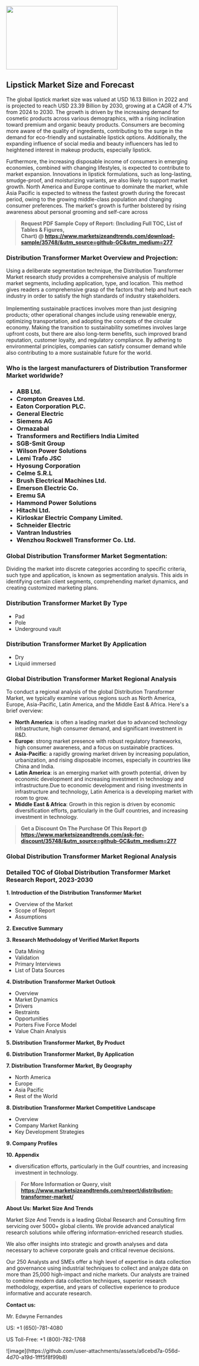 <p><img class="alignnone size-medium wp-image-20088" src="https://ffe5etoiles.com/wp-content/uploads/2024/12/MST1-300x171.png" alt="" width="300" height="171" /></p><h2>Lipstick Market Size and Forecast</h2><p>The global lipstick market size was valued at USD 16.13 Billion in 2022 and is projected to reach USD 23.39 Billion by 2030, growing at a CAGR of 4.7% from 2024 to 2030. The growth is driven by the increasing demand for cosmetic products across various demographics, with a rising inclination toward premium and organic beauty products. Consumers are becoming more aware of the quality of ingredients, contributing to the surge in the demand for eco-friendly and sustainable lipstick options. Additionally, the expanding influence of social media and beauty influencers has led to heightened interest in makeup products, especially lipstick.</p><p>Furthermore, the increasing disposable income of consumers in emerging economies, combined with changing lifestyles, is expected to contribute to market expansion. Innovations in lipstick formulations, such as long-lasting, smudge-proof, and moisturizing variants, are also likely to support market growth. North America and Europe continue to dominate the market, while Asia Pacific is expected to witness the fastest growth during the forecast period, owing to the growing middle-class population and changing consumer preferences. The market's growth is further bolstered by rising awareness about personal grooming and self-care across</p><blockquote id="" class=""><strong>Request PDF Sample Copy of Report: (Including Full TOC, List of Tables &amp; Figures, Chart)&nbsp;@&nbsp;<strong><a href="https://www.marketsizeandtrends.com/download-sample/35748/&utm_source=github-GC&utm_medium=277" target="_blank">https://www.marketsizeandtrends.com/download-sample/35748/&utm_source=github-GC&utm_medium=277</a></strong></strong></blockquote><h3 id="" class="">Distribution Transformer Market&nbsp;Overview and Projection:</h3><p id="" class="">Using a deliberate segmentation technique, the Distribution Transformer Market research study provides a comprehensive analysis of multiple market segments, including application, type, and location. This method gives readers a comprehensive grasp of the factors that help and hurt each industry in order to satisfy the high standards of industry stakeholders. <br /> <br />Implementing sustainable practices involves more than just designing products; other operational changes include using renewable energy, optimizing transportation, and adopting the concepts of the circular economy. Making the transition to sustainability sometimes involves large upfront costs, but there are also long-term benefits, such improved brand reputation, customer loyalty, and regulatory compliance. By adhering to environmental principles, companies can satisfy consumer demand while also contributing to a more sustainable future for the world.</p><h3 id="" class="">Who is the largest manufacturers of&nbsp;Distribution Transformer Market worldwide?</h3><h3 class=""><p><ul><li>ABB Ltd. </li><li> Crompton Greaves Ltd. </li><li> Eaton Corporation PLC. </li><li> General Electric </li><li> Siemens AG </li><li> Ormazabal </li><li> Transformers and Rectifiers India Limited </li><li> SGB-Smit Group </li><li> Wilson Power Solutions </li><li> Lemi Trafo JSC </li><li> Hyosung Corporation </li><li> Celme S.R.L </li><li> Brush Electrical Machines Ltd. </li><li> Emerson Electric Co. </li><li> Eremu SA </li><li> Hammond Power Solutions </li><li> Hitachi Ltd. </li><li> Kirloskar Electric Company Limited. </li><li> Schneider Electric </li><li> Vantran Industries </li><li> Wenzhou Rockwell Transformer Co. Ltd.</li></ul></p></h3><h3 id="" class="">Global&nbsp;Distribution Transformer Market Segmentation:</h3><p id="" class="">Dividing the market into discrete categories according to specific criteria, such type and application, is known as segmentation analysis. This aids in identifying certain client segments, comprehending market dynamics, and creating customized marketing plans.</p><h3 id="" class="">Distribution Transformer Market&nbsp;By Type</h3><p><p><ul><li>Pad </li><li> Pole </li><li> Underground vault</p></li></ul></p></p><h3 id="" class="">Distribution Transformer Market&nbsp;By Application</h3><p class=""><p><ul><li>Dry </li><li> Liquid immersed</li></ul></p></p><h3 id="" class="">Global Distribution Transformer Market Regional Analysis</h3><p id="" class="">To conduct a regional analysis of the global Distribution Transformer Market, we typically examine various regions such as North America, Europe, Asia-Pacific, Latin America, and the Middle East &amp; Africa. Here's a brief overview:</p><ul><li><strong>North America</strong>: is often a leading market due to advanced technology infrastructure, high consumer demand, and significant investment in R&amp;D.</li><li><strong>Europe</strong>: strong market presence with robust regulatory frameworks, high consumer awareness, and a focus on sustainable practices.</li><li><strong>Asia-Pacific</strong>: a rapidly growing market driven by increasing population, urbanization, and rising disposable incomes, especially in countries like China and India.</li><li><strong>Latin America</strong>: is an emerging market with growth potential, driven by economic development and increasing investment in technology and infrastructure.Due to economic development and rising investments in infrastructure and technology, Latin America is a developing market with room to grow.</li><li><strong>Middle East &amp; Africa</strong>: Growth in this region is driven by economic diversification efforts, particularly in the Gulf countries, and increasing investment in technology.</li></ul><blockquote id="" class=""><strong>Get a Discount On The Purchase Of This Report @ <strong><a href="https://www.marketsizeandtrends.com/ask-for-discount/35748/&utm_source=github-GC&utm_medium=277" target="_blank">https://www.marketsizeandtrends.com/ask-for-discount/35748/&utm_source=github-GC&utm_medium=277</a></strong></strong></blockquote><h3 id="" class="">Global Distribution Transformer Market Regional Analysis</h3><h3 id="" class="">Detailed TOC of Global Distribution Transformer Market Research Report, 2023-2030</h3><p id="" class=""><strong>1. Introduction of the Distribution Transformer Market</strong></p><ul><li>Overview of the Market</li><li>Scope of Report</li><li>Assumptions</li></ul><p id="" class=""><strong>2. Executive Summary</strong></p><p id="" class=""><strong>3. Research Methodology of Verified Market Reports</strong></p><ul><li>Data Mining</li><li>Validation</li><li>Primary Interviews</li><li>List of Data Sources</li></ul><p id="" class=""><strong>4. Distribution Transformer Market Outlook</strong></p><ul><li>Overview</li><li>Market Dynamics</li><li>Drivers</li><li>Restraints</li><li>Opportunities</li><li>Porters Five Force Model</li><li>Value Chain Analysis</li></ul><p id="" class=""><strong>5. Distribution Transformer Market, By Product</strong></p><p id="" class=""><strong>6. Distribution Transformer Market, By Application</strong></p><p id="" class=""><strong>7. Distribution Transformer Market, By Geography</strong></p><ul><li>North America</li><li>Europe</li><li>Asia Pacific</li><li>Rest of the World</li></ul><p id="" class=""><strong>8. Distribution Transformer Market Competitive Landscape</strong></p><ul><li>Overview</li><li>Company Market Ranking</li><li>Key Development Strategies</li></ul><p id="" class=""><strong>9. Company Profiles</strong></p><p id="" class=""><strong>10. Appendix</strong></p><ul><li>diversification efforts, particularly in the Gulf countries, and increasing investment in technology.</li></ul><blockquote id="" class=""><strong>For More Information or Query, visit <strong><strong><a href="https://www.marketsizeandtrends.com/report/distribution-transformer-market/" target="_blank">https://www.marketsizeandtrends.com/report/distribution-transformer-market/</a></strong></strong></strong></blockquote><p id="" class=""><strong>About Us: Market Size And Trends</strong></p><p id="" class="">Market Size And Trends is a leading Global Research and Consulting firm servicing over 5000+ global clients. We provide advanced analytical research solutions while offering information-enriched research studies.</p><p id="" class="">We also offer insights into strategic and growth analyses and data necessary to achieve corporate goals and critical revenue decisions.</p><p id="" class="">Our 250 Analysts and SMEs offer a high level of expertise in data collection and governance using industrial techniques to collect and analyze data on more than 25,000 high-impact and niche markets. Our analysts are trained to combine modern data collection techniques, superior research methodology, expertise, and years of collective experience to produce informative and accurate research.</p><p id="" class=""><strong>Contact us:</strong></p><p id="" class="">Mr. Edwyne Fernandes</p><p id="" class="">US: +1 (650)-781-4080</p><p id="" class="">US Toll-Free: +1 (800)-782-1768</p>
![image](https://github.com/user-attachments/assets/a6cebd7a-056d-4d70-a19d-1fff5f8f99b8)
